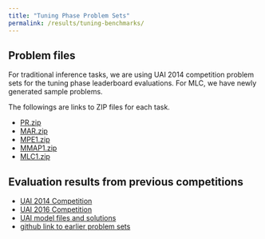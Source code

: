 ```yaml
---
title: "Tuning Phase Problem Sets"
permalink: /results/tuning-benchmarks/
---
```


## Problem files
For traditional inference tasks, we are using UAI 2014 competition problem sets for the tuning phase leaderboard evaluations.  For MLC, we have newly generated sample problems.

The followings are links to ZIP files for each task.
  * [PR.zip](https://www.ics.uci.edu/~dechter/uaicompetition/2022/TuningBenchmarks/PR.zip)
  * [MAR.zip](https://www.ics.uci.edu/~dechter/uaicompetition/2022/TuningBenchmarks/MAR.zip)
  * [MPE1.zip](https://www.ics.uci.edu/~dechter/uaicompetition/2022/TuningBenchmarks/MPE.zip)
  * [MMAP1.zip](https://www.ics.uci.edu/~dechter/uaicompetition/2022/TuningBenchmarks/MMAP.zip)
  * [MLC1.zip](https://www.ics.uci.edu/~dechter/uaicompetition/2022/TuningBenchmarks/MLC.zip)

## Evaluation results from previous competitions
* [UAI 2014 Competition](https://personal.utdallas.edu/~vibhav.gogate/uai14-competition/leaders.html)
* [UAI 2016 Competition](https://personal.utdallas.edu/~vibhav.gogate/uai16-evaluation/tuning.html)
* [UAI model files and solutions](http://sli.ics.uci.edu/~ihler/uai-data/)
* [github link to earlier problem sets](https://github.com/dechterlab/uai-competitions)
